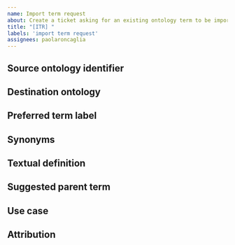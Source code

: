 ```yaml
---
name: Import term request
about: Create a ticket asking for an existing ontology term to be imported into the HCAO
title: "[ITR] "
labels: 'import term request'
assignees: paolaroncaglia
---
```


## Source ontology identifier
<!-- What is the current identifier -->

## Destination ontology
<!-- Which ontology should the ontology term be imported into -->

## Preferred term label

<!-- (e.g., Asplenia) -->

## Synonyms

<!-- (e.g., Absent spleen) -->

## Textual definition

<!-- the definition should be understandable even for non-specialists. Include a PubMed ID to refer to any relevant article that provides additional information about the suggested term. -->

## Suggested parent term

<!-- Please look in the hierarchy in a browser such as [OLS](http://www.ebi.ac.uk/ols/ontologies/hcao) -->

## Use case

<!-- Please specify under what circumstances you anticipate this term being used in the HCA metadata. -->

## Attribution

<!-- If you would like a nanoattribution, please indicate your ORCID id -->
